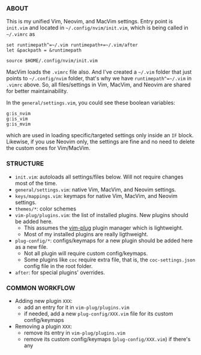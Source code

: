 ### ABOUT

This is my unified Vim, Neovim, and MacVim settings. Entry point is `init.vim` and located in
`~/.config/nvim/init.vim`, which is being called in `~/.vimrc` as

```shell
set runtimepath^=~/.vim runtimepath+=~/.vim/after
let &packpath = &runtimepath

source $HOME/.config/nvim/init.vim
```

MacVim loads the `.vimrc` file also. And I've created a `~/.vim` folder that just points to `~/.config/nvim` folder, that's why we have `runtimepath^=~/.vim` in `.vimrc` above.
So, all files/settings in Vim, MacVim, and Neovim are shared for better maintainability.

In the `general/settings.vim`, you could see these boolean variables:
```
g:is_nvim
g:is_vim
g:is_mvim
```
which are used in loading specific/targeted settings only inside an `IF` block. Likewise, if you use Neovim only, the settings are fine and no need to delete the custom ones for Vim/MacVim.

### STRUCTURE
- `init.vim`: autoloads all settings/files below. Will not require changes most of the time.
- `general/settings.vim`: native Vim, MacVim, and Neovim settings.
- `keys/mappings.vim`: keymaps for native Vim, MacVim, and Neovim settings.
- `themes/*`: color schemes
- `vim-plug/plugins.vim`: the list of installed plugins. New plugins should be added here.
    - This assumes the [vim-plug](https://github.com/junegunn/vim-plug) plugin manager which is lightweight.
    - Most of my installed plugins are really ligthweight.
- `plug-config/*`: configs/keymaps for a new plugin should be added here as a new file.
    - Not all plugin will require custom config/keymaps.
    - Some plugins like `coc` require extra file, that is, the `coc-settings.json` config file in the root folder.
- `after`: for special plugins' overrides.


### COMMON WORKFLOW
- Adding new plugin `XXX`:
    - add an entry for it in `vim-plug/plugins.vim`
    - if needed, add a new `plug-config/XXX.vim` file for its custom config/keymaps 
- Removing a plugin `XXX`:
    - remove its entry in `vim-plug/plugins.vim`
    - remove its custom config/keymaps (`plug-config/XXX.vim`) if there's any